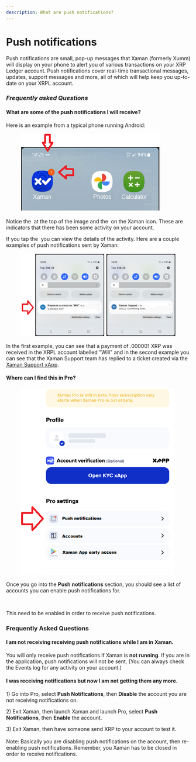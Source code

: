 ```yaml
---
description: What are push notifications?
---
```


# Push notifications

Push notifications are small, pop-up messages that Xaman (formerly Xumm) will display on your phone to alert you of various transactions on your XRP Ledger account. Push notifications cover real-time transactional messages, updates, support messages and more, all of which will help keep you up-to-date on your XRPL account.

### _Frequently asked Questions_

#### What are some of the push  notifications I will receive?

Here is an example from a typical phone running Android:

<figure><img src="../../.gitbook/assets/Push notifications - 1.png" alt=""><figcaption></figcaption></figure>

Notice the <img src="../../.gitbook/assets/image (1) (2) (1).png" alt="" data-size="line"> at the top of the image and the <img src="../../.gitbook/assets/image (2) (1) (4) (1).png" alt="" data-size="line"> on the Xaman icon. These are indicators that there has been some activity on your account.

If you tap the <img src="../../.gitbook/assets/image (10).png" alt="" data-size="line"> you can view the details of the activity. Here are a couple examples of push notifications sent by Xaman:

<figure><img src="../../.gitbook/assets/Push notifications - 2.png" alt=""><figcaption></figcaption></figure>

In the first example, you can see that a payment of .000001 XRP was received in the XRPL account labelled "Will" and in the second example you can see that the Xaman Support team has replied to a ticket created via the [Xaman Support xApp](broken-reference).

#### Where can I find this in Pro?



<figure><img src="../../.gitbook/assets/Push notifications - 3.png" alt=""><figcaption></figcaption></figure>

Once you go into the **Push notifications** section, you should see a list of accounts you can enable push notifications for.

<figure><img src="../../.gitbook/assets/push notification - 3.png" alt=""><figcaption></figcaption></figure>

This need to be enabled in order to receive push notifications.

### Frequently Asked Questions

#### I am not receiving receiving push notifications while I am in Xaman.

You will only receive push notifications if Xaman is **not running**. If you are in the application, push notifications will not be sent. (You can always check the Events log for any activity on your account.)

#### I was receiving notifications but now I am not getting them any more.

1\) Go into Pro, select **Push Notifications**, then **Disable** the account you are not receiving notifications on.

2\) Exit Xaman, then launch Xaman and launch Pro, select **Push Notifications**, then **Enable** the account.

3\) Exit Xaman, then have someone send XRP to your account to test it.\
\
Note: Basically you are disabling push notifications on the account, then re-enabling push notifications.  Remember, you Xaman has to be closed in order to receive notifications.



####





####
